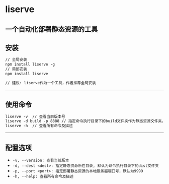 # liserve
一个自动化部署静态资源的工具
---
## 安装
```markdown
// 全局安装
npm install liserve -g
// 局部安装
npm install liserve

// 建议: liserve作为一个工具，作者推荐全局安装
```
---
## 使用命令
```markdown
liserve -v  // 查看当前版本号
liserve -d build -p 8888 // 指定命令执行目录下的build文件夹作为静态资源文件夹，部署到端口号为8888的本地服务器
liserve -h  // 查看所有命令及描述
```
---
## 配置选项
- `-v, --version: 查看当前版本`
- `-d, --dest <dest>: 指定静态资源所在目录, 默认为命令执行目录下的dist文件夹`
- `-p, --port <port>: 指定部署静态资源的本地服务器端口号，默认为9999`
- `-h, --help: 查看所有命令及描述`